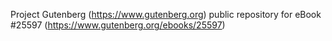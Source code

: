 Project Gutenberg (https://www.gutenberg.org) public repository for eBook #25597 (https://www.gutenberg.org/ebooks/25597)
